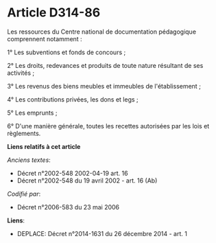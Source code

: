 # Article D314-86

Les ressources du Centre national de documentation pédagogique comprennent notamment :

1° Les subventions et fonds de concours ;

2° Les droits, redevances et produits de toute nature résultant de ses activités ;

3° Les revenus des biens meubles et immeubles de l'établissement ;

4° Les contributions privées, les dons et legs ;

5° Les emprunts ;

6° D'une manière générale, toutes les recettes autorisées par les lois et règlements.

**Liens relatifs à cet article**

_Anciens textes_:

  - Décret n°2002-548 2002-04-19 art. 16
  - Décret n°2002-548 du 19 avril 2002 - art. 16 (Ab)

_Codifié par_:

  - Décret n°2006-583 du 23 mai 2006

**Liens**:

  - DEPLACE: Décret n°2014-1631 du 26 décembre 2014 - art. 1
